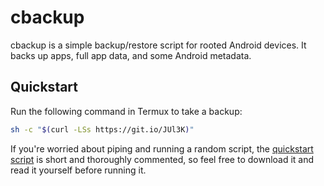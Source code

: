 # cbackup

cbackup is a simple backup/restore script for rooted Android devices. It backs up apps, full app data, and some Android metadata.

## Quickstart

Run the following command in Termux to take a backup:

```bash
sh -c "$(curl -LSs https://git.io/JUl3K)"
```

If you're worried about piping and running a random script, the [quickstart script](https://github.com/kdrag0n/cbackup/blob/master/termux-quickstart.sh) is short and thoroughly commented, so feel free to download it and read it yourself before running it.

